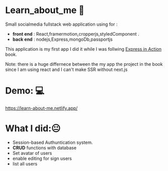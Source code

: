 # Learn_about_me 📱
Small socialmedia fullstack web application using for :
* **front end** : React,framermotion,cropperjs,styledComponent .
* **back end** : nodejs,Express,mongoDb,passportjs

This application is my first app I did it while I was follwing [Express in Action](https://www.goodreads.com/book/show/27131471-express-in-action) book.

Note: there is a huge differnece between the my app the project in the book since I am using react and I can't make SSR without next.js

# Demo: 💻
https://learn-about-me.netlify.app/

# What I did:😐
* Session-based Authuntication system.
* **CRUD** functions with database
* Set avatar of users
* enable editing for sign users
* list all users 
